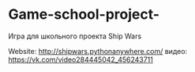# Game-school-project-

Игра для школьного проекта Ship Wars 

Website: http://shipwars.pythonanywhere.com/
видео: https://vk.com/video284445042_456243711

